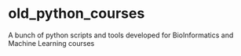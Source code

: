 # old_python_courses
A bunch of python scripts and tools developed for BioInformatics and Machine Learning courses
